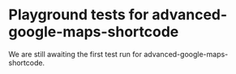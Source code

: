 # Playground tests for advanced-google-maps-shortcode
We are still awaiting the first test run for advanced-google-maps-shortcode.

